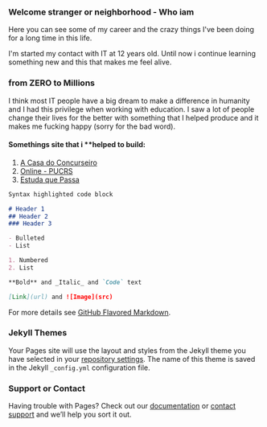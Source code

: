### Welcome stranger or neighborhood - Who iam
Here you can see some of my career and the crazy things I've been doing for a long time in this life.

I'm started my contact with IT at 12 years old. Until now i continue learning something new and this that makes me feel alive.

### from ZERO to Millions
I think most IT people have a big dream to make a difference in humanity and I had this privilege when working with education. I saw a lot of people change their lives for the better with something that I helped produce and it makes me fucking happy (sorry for the bad word).

#### Somethings site that i **helped to build:
1. [A Casa do Concurseiro](https://acasadoconcurseiro.com.br)
2. [Online - PUCRS](https://online.pucrs.br)
3. [Estuda que Passa](https://estudaquepassa.com.br)

```markdown
Syntax highlighted code block

# Header 1
## Header 2
### Header 3

- Bulleted
- List

1. Numbered
2. List

**Bold** and _Italic_ and `Code` text

[Link](url) and ![Image](src)
```

For more details see [GitHub Flavored Markdown](https://guides.github.com/features/mastering-markdown/).

### Jekyll Themes

Your Pages site will use the layout and styles from the Jekyll theme you have selected in your [repository settings](https://github.com/KelvynCarbone/kelvyncarbone.io/settings). The name of this theme is saved in the Jekyll `_config.yml` configuration file.

### Support or Contact

Having trouble with Pages? Check out our [documentation](https://help.github.com/categories/github-pages-basics/) or [contact support](https://github.com/contact) and we’ll help you sort it out.
